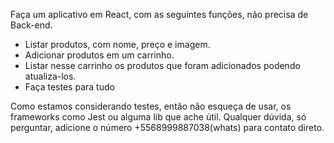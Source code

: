 
Faça um aplicativo em React, com as seguintes funções, não precisa de Back-end.

- Listar produtos, com nome, preço e imagem.
- Adicionar produtos em um carrinho.
- Listar nesse carrinho os produtos que foram adicionados podendo atualiza-los.
- Faça testes para tudo

Como estamos considerando testes, então não esqueça de usar, os frameworks como Jest ou alguma lib que ache útil. Qualquer dúvida, só perguntar, adicione o número +5568999887038(whats) para contato direto.
